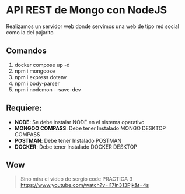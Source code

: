 # API REST de Mongo con NodeJS
Realizamos un servidor web donde servimos una web de tipo red social como la del pajarito

## Comandos
1.  docker compose up -d
2. npm i mongoose
3. npm i express dotenv
4. npm i body-parser
5. npm i nodemon --save-dev

## Requiere:
-   **NODE**: Se debe instalar NODE en el sistema operativo
-   **MONGOO COMPASS**: Debe tener Instalado MONGO DESKTOP COMPASS
-   **POSTMAN**: Debe tener Instalado POSTMAN
-   **DOCKER**: Debe tener Instalado DOCKER DESKTOP


## Wow

> Sino mira el video de sergio code PRACTICA 3 https://www.youtube.com/watch?v=I17ln313Pjk&t=4s

